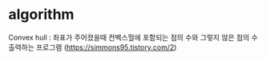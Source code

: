 # algorithm
Convex hull : 좌표가 주어졌을때 컨벡스헐에 포함되는 점의 수와 그렇지 않은 점의 수 출력하는 프로그램
(https://simmons95.tistory.com/2)
